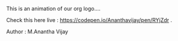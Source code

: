 This is an animation of our org logo....

Check this here live : https://codepen.io/Ananthavijay/pen/RYjZdr .

Author :
M.Anantha Vijay
